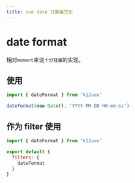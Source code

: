 ```yaml
---
title: vue date 日期格式化
---
```


# date format

相对`moment`来说`十分轻量`的实现。


## 使用

``` js
import { dateFormat } from 'k12vux'

dateFormat(new Date(), 'YYYY-MM-DD HH:mm:ss')
```

## 作为 filter 使用

``` js
import { dateFormat } from 'k12vux'

export default {
  filters: {
    dateFormat
  }
}

```